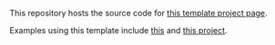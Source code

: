 
This repository hosts the source code 
for [this template project page](https://ai.stanford.edu/~yzzhang/projects/template/).

Examples using this template include 
[this](https://ai.stanford.edu/~yzzhang/projects/rose/) and 
[this project](https://ai.stanford.edu/~yzzhang/projects/concept-axes/).

